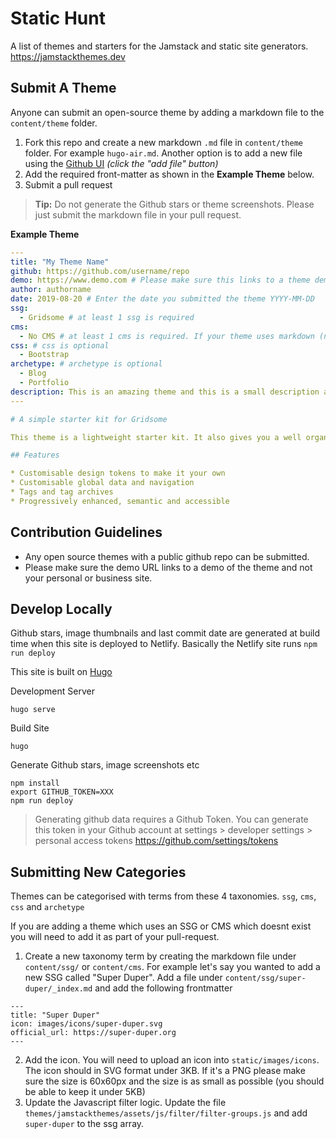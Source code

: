 # Static Hunt

A list of themes and starters for the Jamstack and static site generators. https://jamstackthemes.dev

## Submit A Theme

Anyone can submit an open-source theme by adding a markdown file to the `content/theme` folder. 

1. Fork this repo and create a new markdown `.md` file in `content/theme` folder. For example `hugo-air.md`. Another option is to add a new file using the [Github UI](https://github.com/statichunt/jamstackthemes/tree/master/content/theme) _(click the "add file" button)_ 
2. Add the required front-matter as shown in the **Example Theme** below.
3. Submit a pull request

> **Tip:** Do not generate the Github stars or theme screenshots. Please just submit the markdown file in your pull request.

**Example Theme**
```yaml
---
title: "My Theme Name"
github: https://github.com/username/repo
demo: https://www.demo.com # Please make sure this links to a theme demo and not your personal/business site. The demo url must use https
author: authorname
date: 2019-08-20 # Enter the date you submitted the theme YYYY-MM-DD
ssg:
  - Gridsome # at least 1 ssg is required
cms:
  - No CMS # at least 1 cms is required. If your theme uses markdown (no CMS) the cms should be "No CMS"
css: # css is optional
  - Bootstrap 
archetype: # archetype is optional
  - Blog
  - Portfolio
description: This is an amazing theme and this is a small description about it!
---

# A simple starter kit for Gridsome

This theme is a lightweight starter kit. It also gives you a well organised starting point to extend it for yourself.

## Features

* Customisable design tokens to make it your own  
* Customisable global data and navigation  
* Tags and tag archives  
* Progressively enhanced, semantic and accessible  
```

## Contribution Guidelines

* Any open source themes with a public github repo can be submitted.
* Please make sure the demo URL links to a demo of the theme and not your personal or business site.


## Develop Locally

Github stars, image thumbnails and last commit date are generated at build time when this site is deployed to Netlify. Basically the Netlify site runs `npm run deploy`

This site is built on [Hugo](https://gohugo.io/)

Development Server

```
hugo serve
```

Build Site

```
hugo
```

Generate Github stars, image screenshots etc

```
npm install
export GITHUB_TOKEN=XXX
npm run deploy
```

> Generating github data requires a Github Token. You can generate this token in your Github account at settings > developer settings > personal access tokens https://github.com/settings/tokens

## Submitting New Categories
Themes can be categorised with terms from these 4 taxonomies. `ssg`, `cms`, `css` and `archetype`

If you are adding a theme which uses an SSG or CMS which doesnt exist you will need to add it as part of your pull-request.

1. Create a new taxonomy term by creating the markdown file under `content/ssg/` or `content/cms`. For example let's say you wanted to add a new SSG called "Super Duper". Add a file under `content/ssg/super-duper/_index.md` and add the following frontmatter
```
---
title: "Super Duper"
icon: images/icons/super-duper.svg 
official_url: https://super-duper.org
---
```

2. Add the icon. You will need to upload an icon into `static/images/icons`. The icon should in SVG format under 3KB. If it's a PNG please make sure the size is 60x60px and the size is as small as possible (you should be able to keep it under 5KB)
3. Update the Javascript filter logic. Update the file `themes/jamstackthemes/assets/js/filter/filter-groups.js` and add `super-duper` to the ssg array.